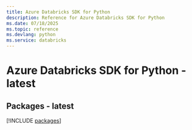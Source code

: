```yaml
---
title: Azure Databricks SDK for Python
description: Reference for Azure Databricks SDK for Python
ms.date: 07/18/2025
ms.topic: reference
ms.devlang: python
ms.service: databricks
---
```

# Azure Databricks SDK for Python - latest
## Packages - latest
[!INCLUDE [packages](databricks-index.md)]
